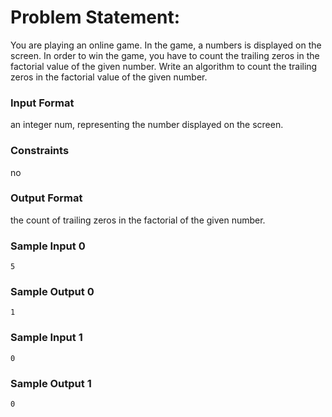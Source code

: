 # Problem Statement:

You are playing an online game. In the game, a numbers is displayed on the screen. In order to win the game, you have to count the trailing zeros in the factorial value of the given number. Write an algorithm to count the trailing zeros in the factorial value of the given number.

### Input Format

an integer num, representing the number displayed on the screen.

### Constraints

no

### Output Format

the count of trailing zeros in the factorial of the given number.

### Sample Input 0
```
5
```
### Sample Output 0
```
1
```
### Sample Input 1
```
0
```
### Sample Output 1
```
0
```
